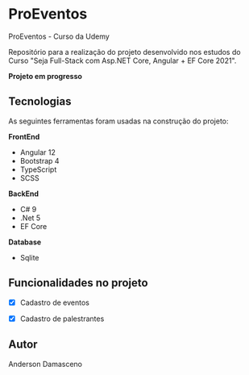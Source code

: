 # ProEventos

ProEventos - Curso da Udemy

Repositório para a realização do projeto desenvolvido nos estudos do Curso "Seja Full-Stack com Asp.NET Core, Angular + EF Core 2021".

**Projeto em progresso**

## Tecnologias

As seguintes ferramentas foram usadas na construção do projeto:

**FrontEnd** 

 - Angular 12
 - Bootstrap 4
 - TypeScript
 - SCSS

 **BackEnd**

- C# 9
- .Net 5
- EF Core

**Database**

- Sqlite


## Funcionalidades no projeto

- [x] Cadastro de eventos
- [x] Cadastro de palestrantes


## Autor

Anderson Damasceno
